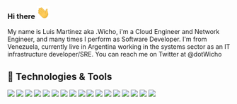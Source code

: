 ### Hi there <img src="hi.gif" width="30px">
My name is Luis Martinez aka .Wicho, i'm a Cloud Engineer and Network Engineer, and many times I perform as Software Developer. I'm from Venezuela, currently live in Argentina working  in the systems sector as an IT infrastructure developer/SRE. You can reach me on Twitter at @dotWicho 

## 🔧 Technologies & Tools
![](https://img.shields.io/badge/OS-Linux-informational?style=flat&logo=linux&logoColor=white&color=9c9c9c)
![](https://img.shields.io/badge/Editor-IntelliJ_IDEA-informational?style=flat&logo=intellij-idea&logoColor=white&color=9c9c9c)
![](https://img.shields.io/badge/Code-Python-informational?style=flat&logo=python&logoColor=white&color=9c9c9c)
![](https://img.shields.io/badge/Code-Scala-informational?style=flat&logo=scala&logoColor=white&color=9c9c9c)
![](https://img.shields.io/badge/Code-Golang-informational?style=flat&logo=go&logoColor=white&color=9c9c9c)
![](https://img.shields.io/badge/Code-Make-informational?style=flat&logo=cmake&logoColor=white&color=9c9c9c)
![](https://img.shields.io/badge/Shell-Bash-informational?style=flat&logo=gnu-bash&logoColor=white&color=9c9c9c)
![](https://img.shields.io/badge/Tools-PostgreSQL-informational?style=flat&logo=postgresql&logoColor=white&color=9c9c9c)
![](https://img.shields.io/badge/Tools-MySQL-informational?style=flat&logo=mysql&logoColor=white&color=9c9c9c)
![](https://img.shields.io/badge/Tools-Docker-informational?style=flat&logo=docker&logoColor=white&color=9c9c9c)
![](https://img.shields.io/badge/Tools-Kubernetes-informational?style=flat&logo=kubernetes&logoColor=white&color=9c9c9c)
![](https://img.shields.io/badge/Tools-Red_Hat_OpenShift-informational?style=flat&logo=red-hat-open-shift&logoColor=white&color=9c9c9c)
![](https://img.shields.io/badge/Cloud-Digital_Ocean-informational?style=flat&logo=digitalocean&logoColor=white&color=9c9c9c)
![](https://img.shields.io/badge/Cloud-Azure-informational?style=flat&logo=azure&logoColor=white&color=9c9c9c)
![](https://img.shields.io/badge/Cloud-AWS-informational?style=flat&logo=aws&logoColor=white&color=9c9c9c)
![](https://img.shields.io/badge/Cloud-AWS-informational?style=flat&logo=aws&logoColor=white&color=9c9c9c)
![](https://img.shields.io/badge/Cloud-Google-informational?style=flat&logo=google&logoColor=white&color=9c9c9c)

<!-- **dotWicho/dotWicho** is a ✨ _special_ ✨ repository because its `README.md` (this file) appears on your GitHub profile.
<p align='center'>
<a href="https://"><img height="30" src="https://raw.githubusercontent.com/dotWicho/dotWicho/main/icon/dev.png"></a>&nbsp;&nbsp;
<a href="https://twitter.com/dotWicho"><img height="30" src="https://github.com/dotWicho/dotWicho/blob/main/icon/twitter.png?raw=true"></a>&nbsp;&nbsp;
<a href="https://www.linkedin.com/in//"><img height="30" src="https://github.com/dotWicho/dotWicho/blob/main/icon/linkedin.png?raw=true"></a>
</p>
-->
<!--
Here are some ideas to get you started:

- 🔭 I’m currently working on ...
- 🌱 I’m currently learning ...
- 👯 I’m looking to collaborate on ...
- 🤔 I’m looking for help with ...
- 💬 Ask me about ...
- 📫 How to reach me: ...
- 😄 Pronouns: ...
- ⚡ Fun fact: ...
-->
